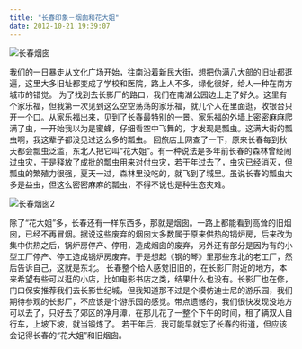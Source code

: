 ```yaml
---
title: "长春印象－烟囱和花大姐"
date: 2012-10-21 19:39:07
---
```


![长春烟囱](../../../images/2012/10/IMG_0371.jpg "长春印象－烟囱1") 

我们的一日暴走从文化广场开始，往南沿着新民大街，想把伪满八大部的旧址都逛遍，这里大多旧址都变成了学校和医院，路上人不多，绿化很好，给人一种在南方城市的错觉。 为了找到去长影厂的路口，我们在南湖公园边上走了好久。这里有个家乐福，但我第一次见到这么空空荡荡的家乐福，就几个人在里面逛，收银台只开一个口。从家乐福出来，见到了长春最特别的一景。家乐福的外墙上密密麻麻爬满了虫，一开始我以为是蜜蜂，仔细看空中飞舞的，才发现是瓢虫。这满大街的瓢虫啊，我这辈子都没见过这么多的瓢虫。 回旅店上网查了一下，原来长春每到秋天都会瓢虫泛滥，东北人把它叫“花大姐”。有一种说法是多年前长春的森林曾经闹过虫灾，于是释放了成批的瓢虫用来对付虫灾，若干年过去了，虫灾已经消灭，但瓢虫的繁殖力很强，夏天一过，森林里没吃的，就飞到了城里。虽说长春的瓢虫大多是益虫，但这么密密麻麻的瓢虫，不得不说也是种生态灾难。 

![长春烟囱2](../../../images/2012/10/IMG_0339.jpg "长春印象－烟囱2") 

除了“花大姐”多，长春还有一样东西多，那就是烟囱。一路上都能看到高耸的旧烟囱，已经不再冒烟。据说这些废弃的烟囱大多数属于原来供热的锅炉房，后来改为集中供热之后，锅炉房停产、停用，造成烟囱的废弃，另外还有部分是因为有的小型工厂停产、停工造成锅炉房废弃。于是想起《钢的琴》里那些东北的老工厂，然后告诉自己，这就是东北。 长春整个给人感觉旧旧的，在长影厂附近的地方，本来希望有些可以逛的小店，比如电影书店之类，结果什么也没有。长影厂也在修，门口保安推荐我们去长影世纪城，但我知道那不过是个模仿迪士尼的游乐园，我们期待参观的长影厂，不应该是个游乐园的感觉。带点遗憾的，我们很快发现没地方可以去了，只好去了郊区的净月潭，在那儿花了一整个下午的时间，租了辆双人自行车，上坡下坡，就当锻炼了。 若干年后，我可能早就忘了长春的街道，但应该会记得长春的“花大姐”和旧烟囱。